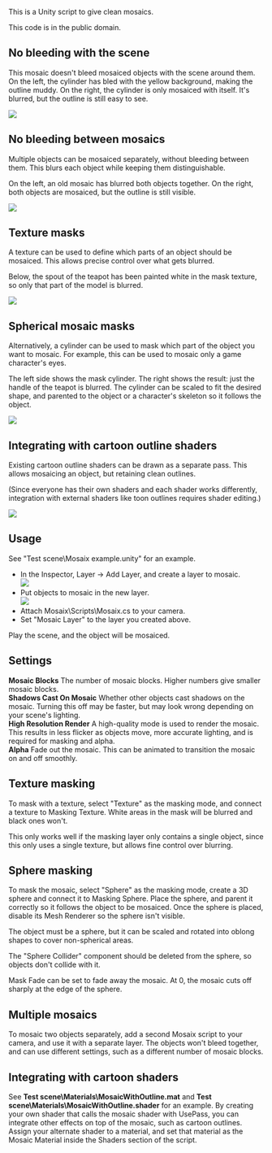 This is a Unity script to give clean mosaics.

This code is in the public domain.

No bleeding with the scene
--------------------------

This mosaic doesn't bleed mosaiced objects with the scene around them.
On the left, the cylinder has bled with the yellow background, making the outline
muddy.  On the right, the cylinder is only mosaiced with itself.  It's blurred,
but the outline is still easy to see.

![](Images/no_mosaic_bleeding.png)

No bleeding between mosaics
---------------------------

Multiple objects can be mosaiced separately, without bleeding between them.
This blurs each object while keeping them distinguishable.

On the left, an old mosaic has blurred both objects together.  On the right, both
objects are mosaiced, but the outline is still visible.

![](Images/separate_mosaics.png)

Texture masks
-------------

A texture can be used to define which parts of an object should be mosaiced.
This allows precise control over what gets blurred.

Below, the spout of the teapot has been painted white in the mask texture, so
only that part of the model is blurred.

![](Images/texture_masked.png)

Spherical mosaic masks
----------------------

Alternatively, a cylinder can be used to mask which part of the object you want to mosaic.
For example, this can be used to mosaic only a game character's eyes.

The left side shows the mask cylinder.  The right shows the result: just the handle
of the teapot is blurred.  The cylinder can be scaled to fit the desired shape,
and parented to the object or a character's skeleton so it follows the object.

![](Images/sphere_masked.png)

Integrating with cartoon outline shaders
----------------------------------------

Existing cartoon outline shaders can be drawn as a separate pass.  This allows mosaicing an
object, but retaining clean outlines.

(Since everyone has their own shaders and each shader works differently, integration
with external shaders like toon outlines requires shader editing.)

![](Images/external_shaders.png)

Usage
-----

See "Test scene\Mosaix example.unity" for an example.

- In the Inspector, Layer -> Add Layer, and create a layer to mosaic.  
![](Images/Setup_AddLayer.png)
- Put objects to mosaic in the new layer.  
![](Images/Setup_PutMeshInLayer.png)
- Attach Mosaix\Scripts\Mosaix.cs to your camera.
- Set "Mosaic Layer" to the layer you created above.

Play the scene, and the object will be mosaiced.

Settings
--------

**Mosaic Blocks** The number of mosaic blocks.  Higher numbers give smaller mosaic blocks.  
**Shadows Cast On Mosaic** Whether other objects cast shadows on the mosaic.  Turning this
off may be faster, but may look wrong depending on your scene's lighting.  
**High Resolution Render** A high-quality mode is used to render the mosaic.
This results in less flicker as objects move, more accurate lighting, and is required
for masking and alpha.  
**Alpha** Fade out the mosaic.  This can be animated to transition the mosaic on and off
smoothly.

Texture masking
---------------

To mask with a texture, select "Texture" as the masking mode, and connect a texture
to Masking Texture.  White areas in the mask will be blurred and black ones won't.

This only works well if the masking layer only contains a single object, since this
only uses a single texture, but allows fine control over blurring.

Sphere masking
--------------

To mask the mosaic, select "Sphere" as the masking mode, create a 3D sphere and connect
it to Masking Sphere.  Place the sphere, and parent it correctly so it follows the object
to be mosaiced.  Once the sphere is placed, disable its Mesh Renderer so the sphere isn't
visible.

The object must be a sphere, but it can be scaled and rotated into oblong shapes to cover
non-spherical areas.

The "Sphere Collider" component should be deleted from the sphere, so objects don't collide
with it.

Mask Fade can be set to fade away the mosaic.  At 0, the mosaic cuts off sharply at the
edge of the sphere.

Multiple mosaics
----------------

To mosaic two objects separately, add a second Mosaix script to your camera, and use it
with a separate layer.  The objects won't bleed together, and can use different settings,
such as a different number of mosaic blocks.

Integrating with cartoon shaders
--------------------------------

See **Test scene\Materials\MosaicWithOutline.mat** and **Test scene\Materials\MosaicWithOutline.shader**
for an example.  By creating your own shader that calls the mosaic shader with UsePass,
you can integrate other effects on top of the mosaic, such as cartoon outlines.  Assign
your alternate shader to a material, and set that material as the Mosaic Material inside
the Shaders section of the script.

